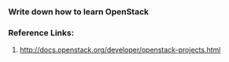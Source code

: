 ### Write down how to learn OpenStack


### Reference Links:

1. http://docs.openstack.org/developer/openstack-projects.html
